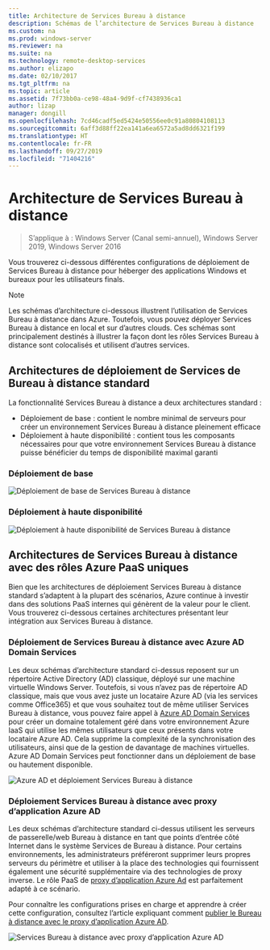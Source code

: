 ```yaml
---
title: Architecture de Services Bureau à distance
description: Schémas de l’architecture de Services Bureau à distance
ms.custom: na
ms.prod: windows-server
ms.reviewer: na
ms.suite: na
ms.technology: remote-desktop-services
ms.author: elizapo
ms.date: 02/10/2017
ms.tgt_pltfrm: na
ms.topic: article
ms.assetid: 7f73bb0a-ce98-48a4-9d9f-cf7438936ca1
author: lizap
manager: dongill
ms.openlocfilehash: 7cd46cadf5ed5424e50556ee0c91a80804108113
ms.sourcegitcommit: 6aff3d88ff22ea141a6ea6572a5ad8dd6321f199
ms.translationtype: HT
ms.contentlocale: fr-FR
ms.lasthandoff: 09/27/2019
ms.locfileid: "71404216"
---
```

# <a name="remote-desktop-services-architecture"></a>Architecture de Services Bureau à distance

>S’applique à : Windows Server (Canal semi-annuel), Windows Server 2019, Windows Server 2016

Vous trouverez ci-dessous différentes configurations de déploiement de Services Bureau à distance pour héberger des applications Windows et bureaux pour les utilisateurs finals.

>[!NOTE]
> Les schémas d’architecture ci-dessous illustrent l’utilisation de Services Bureau à distance dans Azure. Toutefois, vous pouvez déployer Services Bureau à distance en local et sur d’autres clouds. Ces schémas sont principalement destinés à illustrer la façon dont les rôles Services Bureau à distance sont colocalisés et utilisent d’autres services.

## <a name="standard-rds-deployment-architectures"></a>Architectures de déploiement de Services de Bureau à distance standard

La fonctionnalité Services Bureau à distance a deux architectures standard :
-   Déploiement de base : contient le nombre minimal de serveurs pour créer un environnement Services Bureau à distance pleinement efficace
-   Déploiement à haute disponibilité : contient tous les composants nécessaires pour que votre environnement Services Bureau à distance puisse bénéficier du temps de disponibilité maximal garanti

### <a name="basic-deployment"></a>Déploiement de base

![Déploiement de base de Services Bureau à distance](./media/basic-rds.png)

### <a name="highly-available-deployment"></a>Déploiement à haute disponibilité

![Déploiement à haute disponibilité de Services Bureau à distance](./media/ha-rds.png)

## <a name="rds-architectures-with-unique-azure-paas-roles"></a>Architectures de Services Bureau à distance avec des rôles Azure PaaS uniques

Bien que les architectures de déploiement Services Bureau à distance standard s’adaptent à la plupart des scénarios, Azure continue à investir dans des solutions PaaS internes qui génèrent de la valeur pour le client. Vous trouverez ci-dessous certaines architectures présentant leur intégration aux Services Bureau à distance.

### <a name="rds-deployment-with-azure-ad-domain-services"></a>Déploiement de Services Bureau à distance avec Azure AD Domain Services

Les deux schémas d’architecture standard ci-dessus reposent sur un répertoire Active Directory (AD) classique, déployé sur une machine virtuelle Windows Server. Toutefois, si vous n’avez pas de répertoire AD classique, mais que vous avez juste un locataire Azure AD (via les services comme Office365) et que vous souhaitez tout de même utiliser Services Bureau à distance, vous pouvez faire appel à [Azure AD Domain Services](https://docs.microsoft.com/azure/active-directory-domain-services/active-directory-ds-overview) pour créer un domaine totalement géré dans votre environnement Azure IaaS qui utilise les mêmes utilisateurs que ceux présents dans votre locataire Azure AD. Cela supprime la complexité de la synchronisation des utilisateurs, ainsi que de la gestion de davantage de machines virtuelles. Azure AD Domain Services peut fonctionner dans un déploiement de base ou hautement disponible.

![Azure AD et déploiement Services Bureau à distance](./media/aadds-rds.png)

### <a name="rds-deployment-with-azure-ad-application-proxy"></a>Déploiement Services Bureau à distance avec proxy d’application Azure AD

Les deux schémas d’architecture standard ci-dessus utilisent les serveurs de passerelle/web Bureau à distance en tant que points d’entrée côté Internet dans le système Services de Bureau à distance. Pour certains environnements, les administrateurs préféreront supprimer leurs propres serveurs du périmètre et utiliser à la place des technologies qui fournissent également une sécurité supplémentaire via des technologies de proxy inverse. Le rôle PaaS de [proxy d’application Azure Ad](https://docs.microsoft.com/azure/active-directory/active-directory-application-proxy-get-started) est parfaitement adapté à ce scénario.

Pour connaître les configurations prises en charge et apprendre à créer cette configuration, consultez l’article expliquant comment [publier le Bureau à distance avec le proxy d’application Azure AD](/azure/active-directory/application-proxy-publish-remote-desktop).

![Services Bureau à distance avec proxy d’application Azure AD](./media/aadappproxy-rds.png)
